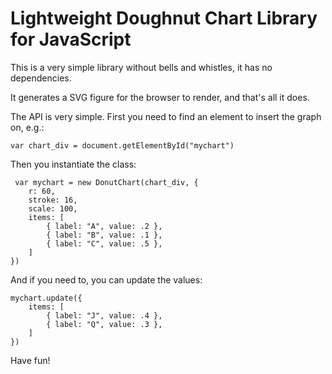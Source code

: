 Lightweight Doughnut Chart Library for JavaScript
=================================================
This is a very simple library without bells and whistles, it has no
dependencies.

It generates a SVG figure for the browser to render, and that's all it does.

The API is very simple. First you need to find an element to insert the graph on, e.g.:

    var chart_div = document.getElementById("mychart")

Then you instantiate the class:

     var mychart = new DonutChart(chart_div, {
        r: 60,
        stroke: 16,
        scale: 100,
        items: [
            { label: "A", value: .2 },
            { label: "B", value: .1 },
            { label: "C", value: .5 },
        ]
    })

And if you need to, you can update the values:

    mychart.update({
        items: [
            { label: "J", value: .4 },
            { label: "Q", value: .3 },
        ]
    })


Have fun!
